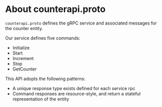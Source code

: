 # About counterapi.proto
`counterapi.proto` defines the gRPC service and associated messages for the counter entity.

Our service defines five commands:
* Initialize
* Start
* Increment
* Stop
* GetCounter

This API adopts the following patterns:
* A unique response type exists defined for each service rpc
* Command responses are resource-style, and return a stateful representation of the entity
